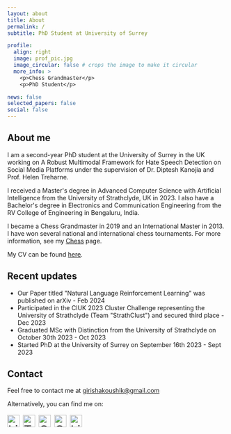 ```yaml
---
layout: about
title: About
permalink: /
subtitle: PhD Student at University of Surrey

profile:
  align: right
  image: prof_pic.jpg
  image_circular: false # crops the image to make it circular
  more_info: >
    <p>Chess Grandmaster</p>
    <p>PhD Student</p>

news: false
selected_papers: false
social: false
---
```


## About me

I am a second-year PhD student at the University of Surrey in the UK working on A Robust Multimodal Framework for Hate Speech Detection on Social Media Platforms under the supervision of Dr. Diptesh Kanojia and Prof. Helen Treharne.

I received a Master's degree in Advanced Computer Science with Artificial Intelligence from the University of Strathclyde, UK in 2023. I also have a Bachelor's degree in Electronics and Communication Engineering from the RV College of Engineering in Bengaluru, India.

I became a Chess Grandmaster in 2019 and an International Master in 2013. I have won several national and international chess tournaments. For more information, see my [Chess](/chess/) page.

My CV can be found [here](/cv/).

## Recent updates

- Our Paper titled "Natural Language Reinforcement Learning" was published on arXiv - Feb 2024
- Participated in the CIUK 2023 Cluster Challenge representing the University of Strathclyde (Team "StrathClust") and secured third place - Dec 2023
- Graduated MSc with Distinction from the University of Strathclyde on October 30th 2023 - Oct 2023
- Started PhD at the University of Surrey on September 16th 2023 - Sept 2023

## Contact

Feel free to contact me at [girishakoushik@gmail.com](mailto:girishakoushik@gmail.com)

<!-- Feel free to contact me at [g.koushik@surrey.ac.uk](mailto:g.koushik@surrey.ac.uk) -->

Alternatively, you can find me on:

<div style="font-size: 200%">
<a href="https://www.linkedin.com/in/girish-arun-koushik"><img style="display:inline-block; height:1em; width:auto; transform:translate(0, 0.1em)" src="https://static.licdn.com/sc/h/akt4ae504epesldzj74dzred8" alt="LinkedIn"/></a>  
<a href="https://twitter.com/gak_tweets"><img style="display:inline-block; height:1em; width:auto; transform:translate(0, 0.1em)" src="https://abs.twimg.com/favicons/twitter.3.ico" alt="Twitter"/></a>  
<a href="https://github.com/gak97"><img style="display:inline-block; height:1em; width:auto; transform:translate(0, 0.1em)" src="https://github.githubassets.com/favicons/favicon.svg" alt="GitHub"/></a>
<a href="https://www.chess.com/member/giantslayer83"><img style="display:inline-block; height:1em; width:auto; transform:translate(0, 0.1em)" src="https://www.chess.com/bundles/web/favicons/favicon.4795dc4e.svg" alt="Chess.com"/></a>
<a href="https://lichess.org/@/giantslayer83"><img style="display:inline-block; height:1em; width:auto; transform:translate(0, 0.1em)" src="https://lichess1.org/assets/_44IzGj/logo/lichess-favicon-512.png" alt="Lichess"/></a>
</div>
